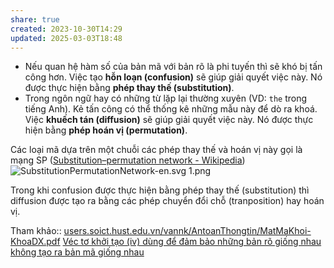```yaml
---
share: true
created: 2023-10-30T14:29
updated: 2025-03-03T18:48
---
```

- Nếu quan hệ hàm số của bản mã với bản rõ là phi tuyến thì sẽ khó bị tấn công hơn. Việc tạo **hỗn loạn (confusion)** sẽ giúp giải quyết việc này. Nó được thực hiện bằng **phép thay thế (substitution)**.
- Trong ngôn ngữ hay có những từ lặp lại thường xuyên (VD: `the` trong tiếng Anh). Kẻ tấn công có thể thống kê những mẫu này để dò ra khoá. Việc **khuếch tán (diffusion)** sẽ giúp giải quyết việc này. Nó được thực hiện bằng **phép hoán vị (permutation)**.

Các loại mã dựa trên một chuỗi các phép thay thế và hoán vị này gọi là mạng SP ([Substitution–permutation network - Wikipedia](https://en.wikipedia.org/wiki/Substitution–permutation_network))
![SubstitutionPermutationNetwork-en.svg 1.png](../../../../attachments/SubstitutionPermutationNetwork-en.svg%201.png)

Trong khi confusion được thực hiện bằng phép thay thế (substitution) thì diffusion được tạo ra bằng các phép chuyển đổi chỗ (tranposition) hay hoán vị.

Tham khảo:: [users.soict.hust.edu.vn/vannk/AntoanThongtin/MatMaKhoi-KhoaDX.pdf](https://users.soict.hust.edu.vn/vannk/AntoanThongtin/MatMaKhoi-KhoaDX.pdf)
[Véc tơ khởi tạo (iv) dùng để đảm bảo những bản rõ giống nhau không tạo ra bản mã giống nhau](./V%C3%A9c%20t%C6%A1%20kh%E1%BB%9Fi%20t%E1%BA%A1o%20(iv)%20d%C3%B9ng%20%C4%91%E1%BB%83%20%C4%91%E1%BA%A3m%20b%E1%BA%A3o%20nh%E1%BB%AFng%20b%E1%BA%A3n%20r%C3%B5%20gi%E1%BB%91ng%20nhau%20kh%C3%B4ng%20t%E1%BA%A1o%20ra%20b%E1%BA%A3n%20m%C3%A3%20gi%E1%BB%91ng%20nhau.md)